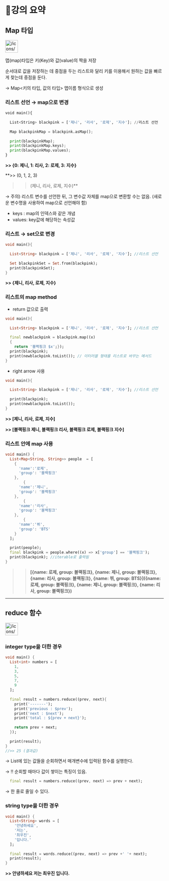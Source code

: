 


# 📒강의 요약
## Map 타입

<aside>
<img src="/icons/hashtag_gray.svg" alt="/icons/hashtag_gray.svg" width="40px" />

맵(map)타입은 키(Key)와 값(value)의 짝을 저장

 순서대로 값을 저장하는 데 중점을 두는 리스트와 달리 키를 이용해서 원하는 값을 빠르게 찾는데 중점을 둔다. 

→ Map<키의 타입, 값의 타입> 맵이름 형식으로 생성

</aside>

### 리스트 선언 → map으로 변경

```python
void main(){
  
  List<String> blackpink = ['제니', '리사', '로제', '지수']; //리스트 선언
  
  Map blackpinkMap = blackpink.asMap();
  
  print(blackpinkMap);
  print(blackpinkMap.keys);
  print(blackpinkMap.values);
}
```

**>> {0: 제니, 1: 리사, 2: 로제, 3: 지수}**

**>> (0, 1, 2, 3)
>> (제니, 리사, 로제, 지수)**

→ 주의) 리스트 변수를 선언한 뒤, 그 변수값 자체를 map으로 변환할 수는 없음. (새로운 변수명을 사용하여 map으로 선언해야 함)

- keys : map의 인덱스와 같은 개념
- values: key값에 해당하는 속성값

### 리스트 → set으로 변경

```dart
void main(){
  
  List<String> blackpink = ['제니', '리사', '로제', '지수']; //리스트 선언
  
  Set blackpinkSet = Set.from(blackpink);
  print(blackpinkSet);
}
```

**>> {제니, 리사, 로제, 지수}**

### 리스트의 map method

- return 값으로 출력

```dart
void main(){
  
  List<String> blackpink = ['제니', '리사', '로제', '지수']; //리스트 선언
  
  final newblackpink = blackpink.map((x)
  {
    return '블랙핑크 $x';});
  print(blackpink);
  print(newblackpink.toList()); // 이터러블 형태를 리스트로 바꾸는 메서드
}
```

- right arrow 사용

```dart
void main(){
  
  List<String> blackpink = ['제니', '리사', '로제', '지수']; //리스트 선언
  
  print(blackpink);
  print(newblackpink.toList());
}
```

**>> [제니, 리사, 로제, 지수]**

**>> [블랙핑크 제니, 블랙핑크 리사, 블랙핑크 로제, 블랙핑크 지수]**

### 리스트 안에 map 사용

```dart
void main() {
  List<Map<String, String>> people  = [
    {
      'name':'로제',
      'group': '블랙핑크'
    },
        {
      'name':'제니',
      'group': '블랙핑크'
    },
        {
      'name':'리사',
      'group': '블랙핑크'
    },
        {
      'name':'뷔',
      'group': 'BTS'
    }
  ];
  
  print(people);
  final blackpink = people.where((x) => x['group'] == '블랙핑크');
  print(blackpink); //iterable로 출력됨
}

```

>> **[{name: 로제, group: 블랙핑크}, {name: 제니, group: 블랙핑크}, {name: 리사, group: 블랙핑크}, {name: 뷔, group: BTS}]({name: 로제, group: 블랙핑크}, {name: 제니, group: 블랙핑크}, {name: 리사, group: 블랙핑크})**

---

## reduce 함수

<aside>
<img src="/icons/hashtag_gray.svg" alt="/icons/hashtag_gray.svg" width="40px" />

</aside>

### integer type을 더한 경우

```dart
void main() {
  List<int> numbers = [
    1,
    3,
    5,
    7,
    9
  ];
  
  final result = numbers.reduce((prev, next){
    print('-------');
    print('previous : $prev');
    print('next : $next');
    print('total : ${prev + next}');
    
    return prev + next;
  });
  
  print(result);
}
//>> 25 (결과값)
```

→ List에 있는 값들을 순회하면서 매개변수에 입력된 함수를 실행한다. 

→ ‼️ 순회할 때마다 값이 쌓이는 특징이 있음. 

```dart
  final result = numbers.reduce((prev, next) => prev + next);
```

→ 한 줄로 줄일 수 있다. 

### string type을 더한 경우

```dart
void main() {
  List<String> words = [
    '안녕하세요',
    '저는',
    '최우진',
    '입니다.'
  ];
  
  final result = words.reduce((prev, next) => prev +' '+ next);
  print(result);
}
```

**>> 안녕하세요 저는 최우진 입니다.**
